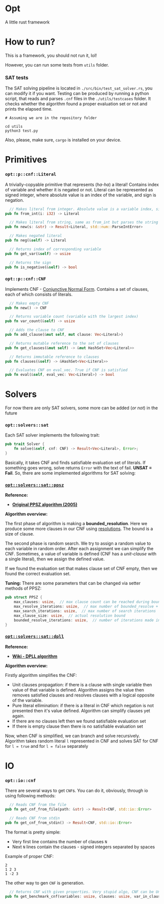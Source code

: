 # Opt
A little rust framework

# How to run?
This is a framework, you should not run it, lol!

However, you can run some tests from `utils` folder.
### SAT tests
The SAT solving pipeline is located in `./src/bin/test_sat_solver.rs`, you can modify it if you want. Testing can be produced by running a python script, that reads and parses `.cnf` files in the `./utils/testcases` folder. It checks whether the algorithm found a proper evaluation set or not and prints the elapsed time.

```shell
# Assuming we are in the repository folder

cd utils
python3 test.py
```

Also, please, make sure, `cargo` is installed on your device.

# Primitives
### `opt::p::cnf::Literal`
A trivially-copyable primitive that represents (*ha-ha*) a literal! Contains index of variable and whether it is negated or not. Literal can be represented as signed integer, where absolute value is an index of the variable, and sign is negation.

```rust
  // Makes literal from integer. Absolute value is a variable index, sign is a sign.
pub fn from_int(i: i32) -> Literal

  // Makes literal from string, same as from_int but parses the string
pub fn new(s: &str) -> Result<Literal, std::num::ParseIntError>

  // Makes negated literal
pub fn neg(&self) -> Literal

  // Returns index of corresponding variable
pub fn get_var(&self) -> usize

  // Returns the sign
pub fn is_negative(&self) -> bool
```

### `opt::p::cnf::CNF`
Implements CNF - [Conjunctive Normal Form](https://en.wikipedia.org/wiki/Conjunctive_normal_form). Contains a set of clauses, each of which consists of literals.

```rust
  // Makes empty CNF
pub fn new() -> CNF

  // Returns variable count (variable with the largest index)
pub fn var_count(&self) -> usize

  // Adds the clause to CNF
pub fn add_clause(&mut self, mut clause: Vec<Literal>)

  // Returns mutable reference to the set of clauses
pub fn get_clauses(&mut self) -> &mut HashSet<Vec<Literal>>

  // Returns immutable reference to clauses
pub fn clauses(&self) -> &HashSet<Vec<Literal>>

  // Evaluates CNF on eval_vec. True if CNF is satisfied
pub fn eval(&self, eval_vec: Vec<Literal>) -> bool
```

# Solvers
For now there are only SAT solvers, some more can be added (*or not*) in the future
### `opt::solvers::sat`
Each SAT solver implements the following trait:
```rust
pub trait Solver {
    fn solve(&self, cnf: CNF) -> Result<Vec<Literal>, Error>;
}
```
Basically, it takes CNF and finds satisfiable evaluation set of literals. If something goes wrong, solve returns `Error` with the text of fail. **UNSAT = Fail**. So, there are some implemented algorithms for SAT solving:
### [`opt::solvers::sat::ppsz`](https://github.com/VitaliyEroshin/opt/blob/main/src/solvers/sat/ppsz.rs)
**Reference:**
 - [**Original PPSZ algorithm (2005)**](https://cseweb.ucsd.edu/~paturi/myPapers/pubs/PaturiPudlakSaksZane_2005_jacm.pdf)

**Algorithm overview:**

The first phase of algorithm is making a **bounded_resolution**. Here we produce some more clauses in our CNF using [resolutions](https://en.wikipedia.org/wiki/Resolution_(logic)). The bound is a size of clause.

The second phase is random search. We try to assign a random value to each variable in random order. After each assignment we can simplify the CNF. Sometimes, a value of variable is defined (CNF has a *unit-clause* with a single literal), then we assign the defined value.

If we found the evaluation set that makes clause set of CNF empty, then we found the correct evaluation set.

**Tuning:**
There are some parameters that can be changed via setter methods of PPSZ:
```rust
pub struct PPSZ {
    max_clauses: usize,  // max clause count can be reached during bounded_resolution phase
    max_resolve_iterations: usize,  // max number of bounded_resolve + search iterations
    max_search_iterations: usize,  // max number of search iterations
    max_clause_size: usize,  // actual resolution bound
    bounded_resolve_iterations: usize,  // number of iterations made in bounded_resolve
}
```

### [`opt::solvers::sat::dpll`](https://github.com/VitaliyEroshin/opt/blob/main/src/solvers/sat/dpll.rs)
**Reference:**
 - [**Wiki - DPLL algorithm**](https://en.wikipedia.org/wiki/DPLL_algorithm)

**Algorithm overview:**

Firstly algorithm simplifies the CNF:
 - Unit clauses propagation: if there is a clause with single variable then value of that variable is defined. Algorithm assigns the value then removes satisfied clauses and resolves clauses with a logical opposite of the variable.
 - Pure literal ellimination: if there is a literal in CNF which negation is not presented then it's value defined. Algorithm can simplify clauses yet again.
 - If there are no clauses left then we found satisfiable evaluation set
 - If there is empty clause then there is no satisfiable evaluation set

Now, when CNF is simplified, we can branch and solve recursively. Algorithm takes random literal `l` represented in CNF and solves SAT for CNF for `l = true` and for `l = false` separately
# IO
### `opt::io::cnf`
There are several ways to get `CNF`s. You can do it, obviously, through io using following methods:
```rust
  // Reads CNF from the file
pub fn get_cnf_from_file(path: &str) -> Result<CNF, std::io::Error>

  // Reads CNF from stdin
pub fn get_cnf_from_stdin() -> Result<CNF, std::io::Error>
```
The format is pretty simple: 
- Very first line contains the number of clauses `N`
- Next `N` lines contain the clauses - signed integers separated by spaces

Example of proper CNF:
```
2
1 2 3
1 -2 3
```

The other way to gen `CNF` is generation.
```rust
  // Returns CNF with given properties. Very stupid algo, CNF can be UnSAT!
pub fn get_benchmark_cnf(variables: usize, clauses: usize, var_in_clauses: usize) -> CNF
```
